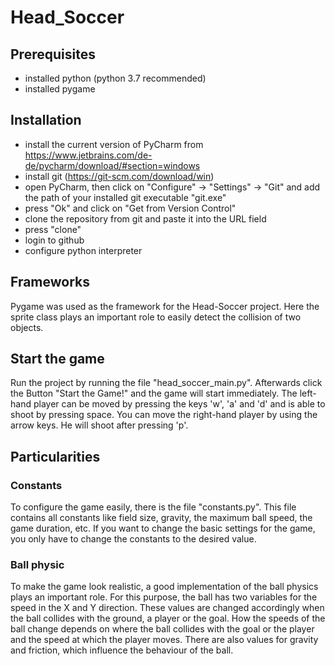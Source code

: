 # Head_Soccer

## Prerequisites

- installed python (python 3.7 recommended)
- installed pygame

## Installation

- install the current version of PyCharm from https://www.jetbrains.com/de-de/pycharm/download/#section=windows
- install git (https://git-scm.com/download/win)
- open PyCharm, then click on "Configure" -> "Settings" -> "Git" and add the path of your installed git executable "git.exe"
- press "Ok" and click on "Get from Version Control"
- clone the repository from git and paste it into the URL field
- press "clone"
- login to github
- configure python interpreter

## Frameworks

Pygame was used as the framework for the Head-Soccer project. Here the sprite class plays an important role to easily detect the collision of two objects.

## Start the game

Run the project by running the file "head_soccer_main.py". Afterwards click the Button "Start the Game!" and the game will start immediately. The left-hand player can be moved by pressing the keys 'w', 'a' and 'd' and is able to shoot by pressing space. You can move the right-hand player by using the arrow keys. He will shoot after pressing 'p'.

## Particularities

### Constants

To configure the game easily, there is the file "constants.py". This file contains all constants like field size, gravity, the maximum ball speed, the game duration, etc. If you want to change the basic settings for the game, you only have to change the constants to the desired value.

### Ball physic

To make the game look realistic, a good implementation of the ball physics plays an important role. For this purpose, the ball has two variables for the speed in the X and Y direction. These values are changed accordingly when the ball collides with the ground, a player or the goal. How the speeds of the ball change depends on where the ball collides with the goal or the player and the speed at which the player moves. There are also values for gravity and friction, which influence the behaviour of the ball.
